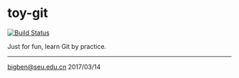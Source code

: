# toy-git

[![Build Status](https://travis-ci.org/bigben-plusplus/toy-git.svg?branch=master)](https://travis-ci.org/bigben-plusplus/toy-git)

Just for fun, learn Git by practice.

----------------------
bigben@seu.edu.cn
2017/03/14
